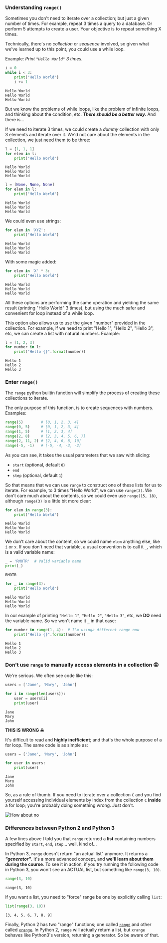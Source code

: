 ### Understanding `range()`

Sometimes you don't need to iterate over a collection; but just a given number of times. For example, repeat 3 times a query to a database. Or perform 5 attempts to create a user. Your objective is to repeat something X times.

Technically, there's no _collection_ or _sequence_ involved, so given what we've learned up to this point, you could use a while loop.

Example: _Print `"Hello World"` 3 times._


```python
i = 0
while i < 3:
    print("Hello World")
    i += 1
```

    Hello World
    Hello World
    Hello World


But we know the problems of while loops, like the problem of infinite loops, and thinking about the condition, etc. **_There should be a better way._** And there is...

If we need to iterate 3 times, we could create a _dummy_ collection with only 3 elements and iterate over it. We'd not care about the elements in the collection, we just need them to be three:


```python
l = [1, 1, 1]
for elem in l:
    print("Hello World")
```

    Hello World
    Hello World
    Hello World



```python
l = [None, None, None]
for elem in l:
    print("Hello World")
```

    Hello World
    Hello World
    Hello World


We could even use strings:


```python
for elem in 'XYZ':
    print("Hello World")
```

    Hello World
    Hello World
    Hello World


With some magic added:


```python
for elem in 'X' * 3:
    print("Hello World")
```

    Hello World
    Hello World
    Hello World


All these options are performing the same operation and yielding the same result (printing "Hello World" 3 times), but using the much safer and convenient for loop instead of a while loop.

This option also allows us to use the given "number" provided in the collection. For example, if we need to print "Hello 1", "Hello 2", "Hello 3", etc, we can create a list with natural numbers. Example:


```python
l = [1, 2, 3]
for number in l:
    print("Hello {}".format(number))
```

    Hello 1
    Hello 2
    Hello 3


### Enter `range()`

The `range` python builtin function will simplify the process of creating these collections to iterate.

The only purpose of this function, is to create sequences with numbers. Examples:

```python
range(5)        # [0, 1, 2, 3, 4]
range(0, 5)     # [0, 1, 2, 3, 4]
range(1, 5)     # [1, 2, 3, 4]
range(2, 8)     # [2, 3, 4, 5, 6, 7]
range(2, 11, 2) # [2, 4, 6, 8, 10]
range(-5, -1)   # [-5, -4, -3, -2]
```

As you can see, it takes the usual parameters that we saw with slicing:

* `start` (optional, default `0`)
* `end`
* `step` (optional, default `1`)

So that means that we can use `range` to construct one of these lists for us to iterate. For example, to 3 times "Hello World", we can use `range(3)`. We don't care much about the contents, so we could even use `range(15, 18)`, although `range(3)` is a little bit more clear:


```python
for elem in range(3):
    print("Hello World")
```

    Hello World
    Hello World
    Hello World


We don't care about the content, so we could name `elem` anything else, like `i` or `x`. If you don't need that variable, a usual convention is to call it `_`, which is a valid variable name:



```python
_ = 'RMOTR'  # Valid variable name
print(_)
```

    RMOTR



```python
for _ in range(3):
    print("Hello World")
```

    Hello World
    Hello World
    Hello World


In our example of printing `"Hello 1"`, `"Hello 2"`, `"Hello 3"`, etc, we **DO** need the variable name. So we won't name it `_` in that case:



```python
for number in range(1, 4):  # I'm usinga different range now
    print("Hello {}".format(number))
```

    Hello 1
    Hello 2
    Hello 3


### Don't use `range` to manually access elements in a collection 😡

We're serious. We often see code like this:


```python
users = ['Jane', 'Mary', 'John']

for i in range(len(users)):
    user = users[i]
    print(user)
```

    Jane
    Mary
    John


**THIS IS WRONG ☠**

It's difficult to read and **highly inefficient**; and that's the whole purpose of a for loop. The same code is as simple as:


```python
users = ['Jane', 'Mary', 'John']

for user in users:
    print(user)
```

    Jane
    Mary
    John


So, as a rule of thumb. If you need to iterate over a collection `C` and you find yourself accessing individual elements by index from the collection `C` **inside** a for loop; you're probably doing something wrong. Just don't.

![How about no](https://imgflip.com/s/meme/How-About-No-Bear.jpg)

### Differences between Python 2 and Python 3

A few lines above I told you that `range` returned a **list** containing numbers specified by `start`, `end`, `step`... well, kind of...

In Python 3, `range` doesn't return "an actual list" anymore. It returns a **_"generator"_**. It's a more advanced concept, and **we'll learn about them during the course**. To see it in action, if you try running the following code in Python 3, you won't see an ACTUAL list, but something like `range(3, 10)`.


```python
range(3, 10)
```




    range(3, 10)



If you want a list, you need to "force" range be one by explicitly calling `list`:


```python
list(range(3, 10))
```




    [3, 4, 5, 6, 7, 8, 9]



Finally, Python 2 has two "range" functions; one called [`range`](https://docs.python.org/2/library/functions.html#range) and other called [`xrange`](https://docs.python.org/2/library/functions.html#xrange). In Python 2, `range` will actually return a list, but `xrange` behaves like Python3's version, returning a generator. So be aware of that.
